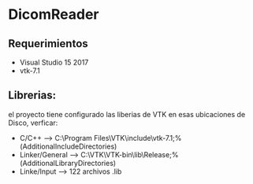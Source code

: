 # DicomReader

## Requerimientos
- Visual Studio 15 2017
- vtk-7.1

## Librerias:

el proyecto tiene configurado las liberias de VTK en esas ubicaciones de Disco, verficar:

- C/C++		-->	C:\Program Files\VTK\include\vtk-7.1;%(AdditionalIncludeDirectories)
- Linker/General 	--> 	C:\VTK\VTK-bin\lib\Release;%(AdditionalLibraryDirectories)
- Linke/Input	--> 	122 archivos .lib



